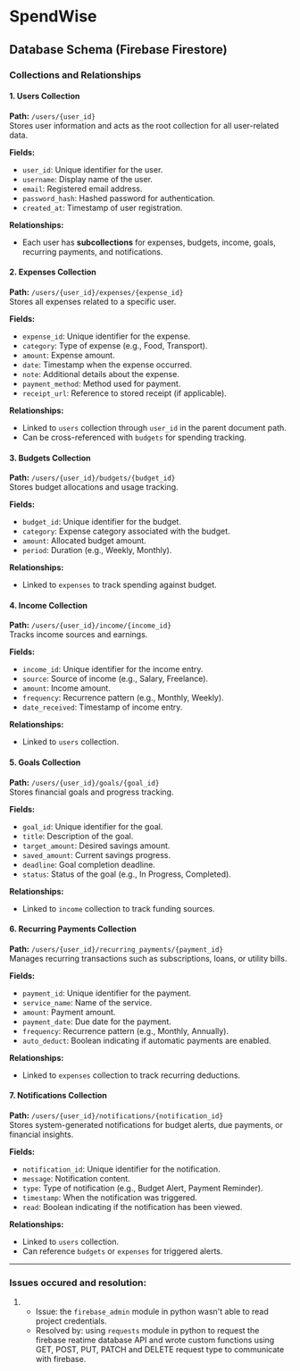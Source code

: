 # SpendWise 


## Database Schema (Firebase Firestore)
### Collections and Relationships

#### 1. Users Collection
**Path:** `/users/{user_id}`  
Stores user information and acts as the root collection for all user-related data.

**Fields:**
- `user_id`: Unique identifier for the user.
- `username`: Display name of the user.
- `email`: Registered email address.
- `password_hash`: Hashed password for authentication.
- `created_at`: Timestamp of user registration.

**Relationships:**
- Each user has **subcollections** for expenses, budgets, income, goals, recurring payments, and notifications.


#### 2. Expenses Collection
**Path:** `/users/{user_id}/expenses/{expense_id}`  
Stores all expenses related to a specific user.

**Fields:**
- `expense_id`: Unique identifier for the expense.
- `category`: Type of expense (e.g., Food, Transport).
- `amount`: Expense amount.
- `date`: Timestamp when the expense occurred.
- `note`: Additional details about the expense.
- `payment_method`: Method used for payment.
- `receipt_url`: Reference to stored receipt (if applicable).

**Relationships:**
- Linked to `users` collection through `user_id` in the parent document path.
- Can be cross-referenced with `budgets` for spending tracking.


#### 3. Budgets Collection
**Path:** `/users/{user_id}/budgets/{budget_id}`  
Stores budget allocations and usage tracking.

**Fields:**
- `budget_id`: Unique identifier for the budget.
- `category`: Expense category associated with the budget.
- `amount`: Allocated budget amount.
- `period`: Duration (e.g., Weekly, Monthly).

**Relationships:**
- Linked to `expenses` to track spending against budget.


#### 4. Income Collection
**Path:** `/users/{user_id}/income/{income_id}`  
Tracks income sources and earnings.

**Fields:**
- `income_id`: Unique identifier for the income entry.
- `source`: Source of income (e.g., Salary, Freelance).
- `amount`: Income amount.
- `frequency`: Recurrence pattern (e.g., Monthly, Weekly).
- `date_received`: Timestamp of income entry.

**Relationships:**
- Linked to `users` collection.


#### 5. Goals Collection
**Path:** `/users/{user_id}/goals/{goal_id}`  
Stores financial goals and progress tracking.

**Fields:**
- `goal_id`: Unique identifier for the goal.
- `title`: Description of the goal.
- `target_amount`: Desired savings amount.
- `saved_amount`: Current savings progress.
- `deadline`: Goal completion deadline.
- `status`: Status of the goal (e.g., In Progress, Completed).

**Relationships:**
- Linked to `income` collection to track funding sources.


#### 6. Recurring Payments Collection
**Path:** `/users/{user_id}/recurring_payments/{payment_id}`  
Manages recurring transactions such as subscriptions, loans, or utility bills.

**Fields:**
- `payment_id`: Unique identifier for the payment.
- `service_name`: Name of the service.
- `amount`: Payment amount.
- `payment_date`: Due date for the payment.
- `frequency`: Recurrence pattern (e.g., Monthly, Annually).
- `auto_deduct`: Boolean indicating if automatic payments are enabled.

**Relationships:**
- Linked to `expenses` collection to track recurring deductions.

#### 7. Notifications Collection
**Path:** `/users/{user_id}/notifications/{notification_id}`  
Stores system-generated notifications for budget alerts, due payments, or financial insights.

**Fields:**
- `notification_id`: Unique identifier for the notification.
- `message`: Notification content.
- `type`: Type of notification (e.g., Budget Alert, Payment Reminder).
- `timestamp`: When the notification was triggered.
- `read`: Boolean indicating if the notification has been viewed.

**Relationships:**
- Linked to `users` collection.
- Can reference `budgets` or `expenses` for triggered alerts.

---

### Issues occured and resolution:
1. 	- Issue: the `firebase_admin` module in python wasn't able to read project credentials.
	- Resolved by: using `requests` module in python to request the firebase reatime database API and wrote custom functions using GET, POST, PUT, PATCH and DELETE request type to communicate with firebase.
